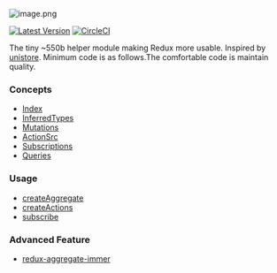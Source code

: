 ![image.png](/assets/logo.svg)

[![Latest Version](https://img.shields.io/badge/npm-redux_aggregate-C12127.svg)](https://www.npmjs.com/package/redux-aggregate)
[![CircleCI](https://circleci.com/gh/takefumi-yoshii/redux-aggregate.svg?style=svg)](https://circleci.com/gh/takefumi-yoshii/redux-aggregate)

The tiny ~550b helper module making Redux more usable.
Inspired by [unistore](https://github.com/developit/unistore).
Minimum code is as follows.The comfortable code is maintain quality.  

### Concepts

* [Index](concepts.md)
* [InferredTypes](inferred-types.md)
* [Mutations](mutations.md)
* [ActionSrc](action-sources.md)
* [Subscriptions](subscriptions.md)
* [Queries](queries.md)

### Usage

* [createAggregate](create-aggregate.md)
* [createActions](create-actions.md)
* [subscribe](subscribe.md)

### Advanced Feature

* [redux-aggregate-immer](redux-aggregate-immer.md)
